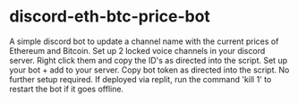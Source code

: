 # discord-eth-btc-price-bot
 A simple discord bot to update a channel name with the current prices of Ethereum and Bitcoin.
 Set up 2 locked voice channels in your discord server.
 Right click them and copy the ID's as directed into the script.
 Set up your bot + add to your server.
 Copy bot token as directed into the script.
 No further setup required.
 If deployed via replit, run the command 'kill 1' to restart the bot if it goes offline.
